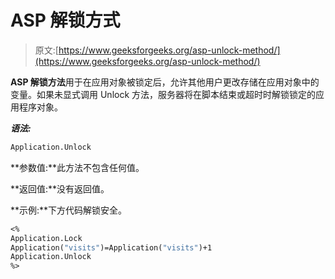 # ASP 解锁方式

> 原文:[https://www.geeksforgeeks.org/asp-unlock-method/](https://www.geeksforgeeks.org/asp-unlock-method/)

**ASP 解锁方法**用于在应用对象被锁定后，允许其他用户更改存储在应用对象中的变量。如果未显式调用 Unlock 方法，服务器将在脚本结束或超时时解锁锁定的应用程序对象。

***语法:***

```vb
Application.Unlock
```

**参数值:**此方法不包含任何值。

**返回值:**没有返回值。

**示例:**下方代码解锁安全。

```vb
<%
Application.Lock
Application("visits")=Application("visits")+1
Application.Unlock
%> 
```